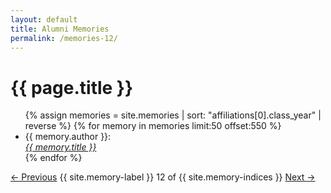 ```yaml
---
layout: default
title: Alumni Memories
permalink: /memories-12/
---
```


<h1>{{ page.title }}</h1>

<ul>
  {% assign memories = site.memories | sort: "affiliations[0].class_year" | reverse %}
  {% for memory in memories limit:50 offset:550 %}
    <li>
      {{ memory.author }}:<br><a href="{{ memory.url }}"><i>{{ memory.title }}</i></a>
    </li>
  {% endfor %}
</ul>

<nav class="memory-nav">
  <a href="/memories-11/" class="pill-nav prev">&larr; Previous</a>
  <span>{{ site.memory-label }} 12 of {{ site.memory-indices }}</span>
  <a href="/memories-13/" class="pill-nav next">Next &rarr;</a>
</nav>
